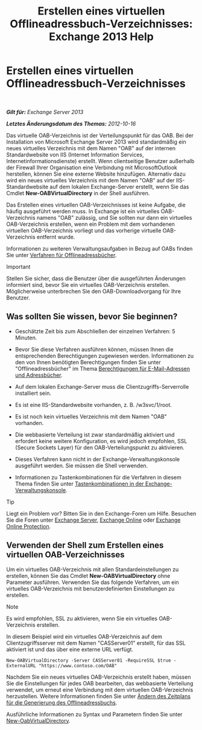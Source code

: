 ﻿---
title: 'Erstellen eines virtuellen Offlineadressbuch-Verzeichnisses: Exchange 2013 Help'
TOCTitle: Erstellen eines virtuellen Offlineadressbuch-Verzeichnisses
ms:assetid: 2c70e21f-2b12-414a-9e8c-65634a767c72
ms:mtpsurl: https://technet.microsoft.com/de-de/library/Aa996917(v=EXCHG.150)
ms:contentKeyID: 50475254
ms.date: 04/24/2018
mtps_version: v=EXCHG.150
ms.translationtype: HT
---

# Erstellen eines virtuellen Offlineadressbuch-Verzeichnisses

 

_**Gilt für:** Exchange Server 2013_

_**Letztes Änderungsdatum des Themas:** 2012-10-16_

Das virtuelle OAB-Verzeichnis ist der Verteilungspunkt für das OAB. Bei der Installation von Microsoft Exchange Server 2013 wird standardmäßig ein neues virtuelles Verzeichnis mit dem Namen "OAB" auf der internen Standardwebsite von IIS (Internet Information Services, Internetinformationsdienste) erstellt. Wenn clientseitige Benutzer außerhalb der Firewall Ihrer Organisation eine Verbindung mit MicrosoftOutlook herstellen, können Sie eine externe Website hinzufügen. Alternativ dazu wird ein neues virtuelles Verzeichnis mit dem Namen "OAB" auf der IIS-Standardwebsite auf dem lokalen Exchange-Server erstellt, wenn Sie das Cmdlet **New-OABVirtualDirectory** in der Shell ausführen.

Das Erstellen eines virtuellen OAB-Verzeichnisses ist keine Aufgabe, die häufig ausgeführt werden muss. In Exchange ist ein virtuelles OAB-Verzeichnis namens "OAB" zulässig, und Sie sollten nur dann ein virtuelles OAB-Verzeichnis erstellen, wenn ein Problem mit dem vorhandenen virtuellen OAB-Verzeichnis vorliegt und das vorherige virtuelle OAB-Verzeichnis entfernt wurde.

Informationen zu weiteren Verwaltungsaufgaben in Bezug auf OABs finden Sie unter [Verfahren für Offlineadressbücher](offline-address-book-procedures-exchange-2013-help.md).


> [!IMPORTANT]
> Stellen Sie sicher, dass die Benutzer über die ausgeführten Änderungen informiert sind, bevor Sie ein virtuelles OAB-Verzeichnis erstellen. Möglicherweise unterbrechen Sie den OAB-Downloadvorgang für Ihre Benutzer.



## Was sollten Sie wissen, bevor Sie beginnen?

  - Geschätzte Zeit bis zum Abschließen der einzelnen Verfahren: 5 Minuten.

  - Bevor Sie diese Verfahren ausführen können, müssen Ihnen die entsprechenden Berechtigungen zugewiesen werden. Informationen zu den von Ihnen benötigten Berechtigungen finden Sie unter "Offlineadressbücher" im Thema [Berechtigungen für E-Mail-Adressen und Adressbücher](email-address-and-address-book-permissions-exchange-2013-help.md).

  - Auf dem lokalen Exchange-Server muss die Clientzugriffs-Serverrolle installiert sein.

  - Es ist eine IIS-Standardwebsite vorhanden, z. B. /w3svc/1/root.

  - Es ist noch kein virtuelles Verzeichnis mit dem Namen "OAB" vorhanden.

  - Die webbasierte Verteilung ist zwar standardmäßig aktiviert und erfordert keine weitere Konfiguration, es wird jedoch empfohlen, SSL (Secure Sockets Layer) für den OAB-Verteilungspunkt zu aktivieren.

  - Dieses Verfahren kann nicht in der Exchange-Verwaltungskonsole ausgeführt werden. Sie müssen die Shell verwenden.

  - Informationen zu Tastenkombinationen für die Verfahren in diesem Thema finden Sie unter [Tastenkombinationen in der Exchange-Verwaltungskonsole](keyboard-shortcuts-in-the-exchange-admin-center-exchange-online-protection-help.md).


> [!TIP]
> Liegt ein Problem vor? Bitten Sie in den Exchange-Foren um Hilfe. Besuchen Sie die Foren unter <A href="https://go.microsoft.com/fwlink/p/?linkid=60612">Exchange Server</A>, <A href="https://go.microsoft.com/fwlink/p/?linkid=267542">Exchange Online</A> oder <A href="https://go.microsoft.com/fwlink/p/?linkid=285351">Exchange Online Protection</A>.



## Verwenden der Shell zum Erstellen eines virtuellen OAB-Verzeichnisses

Um ein virtuelles OAB-Verzeichnis mit allen Standardeinstellungen zu erstellen, können Sie das Cmdlet **New-OABVirtualDirectory** ohne Parameter ausführen. Verwenden Sie das folgende Verfahren, um ein virtuelles OAB-Verzeichnis mit benutzerdefinierten Einstellungen zu erstellen.


> [!NOTE]
> Es wird empfohlen, SSL zu aktivieren, wenn Sie ein virtuelles OAB-Verzeichnis erstellen.



In diesem Beispiel wird ein virtuelles OAB-Verzeichnis auf dem Clientzugriffsserver mit dem Namen "CASServer01" erstellt, für das SSL aktiviert ist und das über eine externe URL verfügt.

    New-OABVirtualDirectory -Server CASServer01 -RequireSSL $true -ExternalURL "https://www.contoso.com/OAB"

Nachdem Sie ein neues virtuelles OAB-Verzeichnis erstellt haben, müssen Sie die Einstellungen für jedes OAB bearbeiten, das webbasierte Verteilung verwendet, um erneut eine Verbindung mit dem virtuellen OAB-Verzeichnis herzustellen. Weitere Informationen finden Sie unter [Ändern des Zeitplans für die Generierung des Offlineadressbuchs](change-the-offline-address-book-generation-schedule-exchange-2013-help.md).

Ausführliche Informationen zu Syntax und Parametern finden Sie unter [New-OabVirtualDirectory](https://technet.microsoft.com/de-de/library/bb123735\(v=exchg.150\)).

